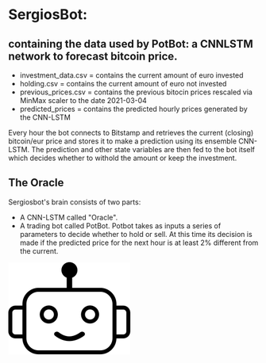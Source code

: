 # SergiosBot: 
## containing the data used by PotBot: a CNNLSTM network to forecast bitcoin price. 

* investment_data.csv = contains the current amount of euro invested
* holding.csv = contains the current amount of euro not invested
* previous_prices.csv = contains the previous bitocin prices rescaled via MinMax scaler to the date 2021-03-04
* predicted_prices = contains the predicted hourly prices generated by the CNN-LSTM

Every hour the bot connects to Bitstamp and retrieves the current (closing) bitcoin/eur price and stores it to 
make a prediction using its ensemble CNN-LSTM. The prediction and other state variables are then fed to the bot itself which decides 
whether to withold the amount or keep the investment. 

## The Oracle

Sergiosbot's brain consists of two parts: 

* A CNN-LSTM called "Oracle". 
* A trading bot called PotBot. Potbot takes as inputs a series of parameters to decide whether to hold or sell. At this time its decision is made if the predicted price for the next hour is at least 2% different from the current. 

![My animated logo](robot-line.svg)

